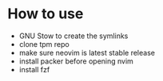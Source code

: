 # How to use 

- GNU Stow to create the symlinks
- clone tpm repo
- make sure neovim is latest stable release
- install packer before opening nvim
- install fzf

